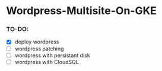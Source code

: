 # Wordpress-Multisite-On-GKE


### TO-DO:

- [x] deploy wordpress
- [ ] wordpress patching
- [ ] wordpress with persistant disk
- [ ] wordpress with CloudSQL
